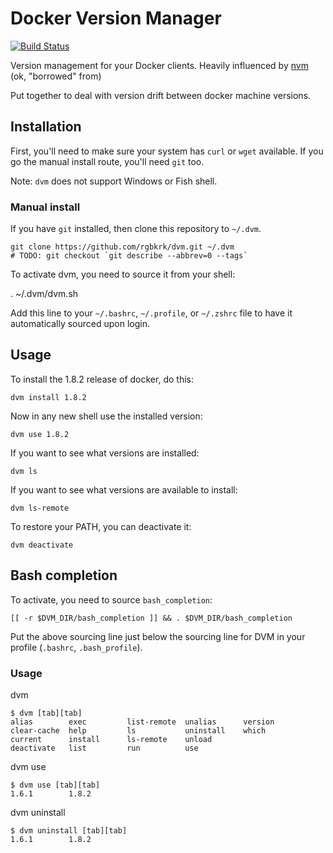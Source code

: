 # Docker Version Manager

[![Build Status](https://travis-ci.org/rgbkrk/dvm.svg?branch=master)](https://travis-ci.org/rgbkrk/dvm)

Version management for your Docker clients. Heavily influenced by [nvm]() (ok, "borrowed" from)

Put together to deal with version drift between docker machine versions.

## Installation

First, you'll need to make sure your system has `curl` or `wget` available. If you go the manual install route, you'll need `git` too.

Note: `dvm` does not support Windows or Fish shell.

### Manual install

If you have `git` installed, then clone this repository to `~/.dvm`.

```
git clone https://github.com/rgbkrk/dvm.git ~/.dvm
# TODO: git checkout `git describe --abbrev=0 --tags`
```

To activate dvm, you need to source it from your shell:

. ~/.dvm/dvm.sh

Add this line to your `~/.bashrc`, `~/.profile`, or `~/.zshrc` file to have it automatically sourced upon login.

## Usage

To install the 1.8.2 release of docker, do this:

    dvm install 1.8.2

Now in any new shell use the installed version:

    dvm use 1.8.2

If you want to see what versions are installed:

    dvm ls

If you want to see what versions are available to install:

    dvm ls-remote

To restore your PATH, you can deactivate it:

    dvm deactivate

## Bash completion

To activate, you need to source `bash_completion`:

  	[[ -r $DVM_DIR/bash_completion ]] && . $DVM_DIR/bash_completion

Put the above sourcing line just below the sourcing line for DVM in your profile (`.bashrc`, `.bash_profile`).

### Usage

dvm

    $ dvm [tab][tab]
    alias        exec         list-remote  unalias      version
    clear-cache  help         ls           uninstall    which
    current      install      ls-remote    unload
    deactivate   list         run          use

dvm use

    $ dvm use [tab][tab]
    1.6.1        1.8.2

dvm uninstall

    $ dvm uninstall [tab][tab]
    1.6.1        1.8.2
